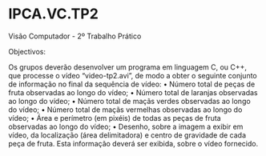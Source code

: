 # IPCA.VC.TP2
Visão Computador - 2º Trabalho Prático 

Objectivos:

Os grupos deverão desenvolver um programa em linguagem C, ou C++, que processe o vídeo “video-tp2.avi”, de
modo a obter o seguinte conjunto de informação no final da sequência de vídeo:
  • Número total de peças de fruta observadas ao longo do vídeo;
  • Número total de laranjas observadas ao longo do vídeo;
  • Número total de maçãs verdes observadas ao longo do vídeo;
  • Número total de maçãs vermelhas observadas ao longo do vídeo;
  • Área e perímetro (em pixéis) de todas as peças de fruta observadas ao longo do vídeo;
  • Desenho, sobre a imagem a exibir em vídeo, da localização (área delimitadora) e centro de gravidade de cada peça de fruta.
Esta informação deverá ser exibida, sobre o vídeo fornecido.
